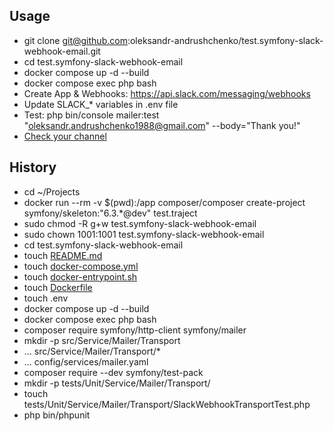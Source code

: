 ## Usage

* git clone git@github.com:oleksandr-andrushchenko/test.symfony-slack-webhook-email.git
* cd test.symfony-slack-webhook-email
* docker compose up -d --build
* docker compose exec php bash
* Create App & Webhooks: https://api.slack.com/messaging/webhooks
* Update SLACK_* variables in .env file
* Test: php bin/console mailer:test "oleksandr.andrushchenko1988@gmail.com" --body="Thank you!"
* [Check your channel](img.png)

## History

* cd ~/Projects
* docker run --rm -v $(pwd):/app composer/composer create-project symfony/skeleton:"6.3.*@dev" test.traject
* sudo chmod -R g+w test.symfony-slack-webhook-email
* sudo chown 1001:1001 test.symfony-slack-webhook-email
* cd test.symfony-slack-webhook-email
* touch [README.md](README.md)
* touch [docker-compose.yml](docker-compose.yml)
* touch [docker-entrypoint.sh](docker-entrypoint.sh)
* touch [Dockerfile](Dockerfile)
* touch .env
* docker compose up -d --build
* docker compose exec php bash
* composer require symfony/http-client symfony/mailer
* mkdir -p src/Service/Mailer/Transport
* ... src/Service/Mailer/Transport/*
* ... config/services/mailer.yaml
* composer require --dev symfony/test-pack
* mkdir -p tests/Unit/Service/Mailer/Transport/
* touch tests/Unit/Service/Mailer/Transport/SlackWebhookTransportTest.php
* php bin/phpunit